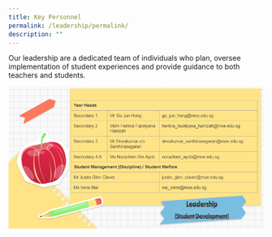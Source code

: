 ```yaml
---
title: Key Personnel
permalink: /leadership/permalink/
description: ""
---
```

Our leadership are a dedicated team of individuals who plan, oversee implementation of student experiences and provide guidance to both teachers and students.

![](/images/Leadership%20and%20Form%20Teachers/Key%20Personnel/Slide%201.png)


